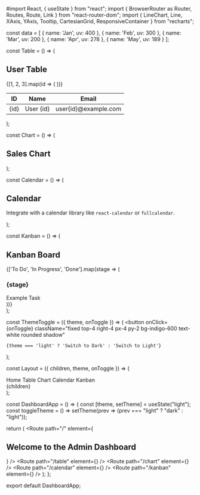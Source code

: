 #import React, { useState } from "react";
import { BrowserRouter as Router, Routes, Route, Link } from "react-router-dom";
import {
  LineChart, Line, XAxis, YAxis, Tooltip, CartesianGrid, ResponsiveContainer
} from "recharts";

const data = [
  { name: 'Jan', uv: 400 },
  { name: 'Feb', uv: 300 },
  { name: 'Mar', uv: 200 },
  { name: 'Apr', uv: 278 },
  { name: 'May', uv: 189 }
];

const Table = () => (
  <div className="p-4">
    <h2 className="text-xl font-semibold mb-4">User Table</h2>
    <table className="min-w-full border text-sm">
      <thead className="bg-gray-100">
        <tr>
          <th className="py-2 px-4 border">ID</th>
          <th className="py-2 px-4 border">Name</th>
          <th className="py-2 px-4 border">Email</th>
        </tr>
      </thead>
      <tbody>
        {[1, 2, 3].map(id => (
          <tr key={id}>
            <td className="py-2 px-4 border">{id}</td>
            <td className="py-2 px-4 border">User {id}</td>
            <td className="py-2 px-4 border">user{id}@example.com</td>
          </tr>
        ))}
      </tbody>
    </table>
  </div>
);

const Chart = () => (
  <div className="p-4">
    <h2 className="text-xl font-semibold mb-4">Sales Chart</h2>
    <ResponsiveContainer width="100%" height={300}>
      <LineChart data={data}>
        <CartesianGrid strokeDasharray="3 3" />
        <XAxis dataKey="name" />
        <YAxis />
        <Tooltip />
        <Line type="monotone" dataKey="uv" stroke="#6366f1" strokeWidth={2} />
      </LineChart>
    </ResponsiveContainer>
  </div>
);

const Calendar = () => (
  <div className="p-4">
    <h2 className="text-xl font-semibold mb-4">Calendar</h2>
    <p className="text-gray-600">Integrate with a calendar library like <code>react-calendar</code> or <code>fullcalendar</code>.</p>
  </div>
);

const Kanban = () => (
  <div className="p-4">
    <h2 className="text-xl font-semibold mb-4">Kanban Board</h2>
    <div className="grid grid-cols-3 gap-4">
      {['To Do', 'In Progress', 'Done'].map(stage => (
        <div key={stage} className="bg-gray-100 p-3 rounded shadow-sm">
          <h3 className="font-medium mb-2">{stage}</h3>
          <div className="bg-white p-2 rounded shadow">Example Task</div>
        </div>
      ))}
    </div>
  </div>
);

const ThemeToggle = ({ theme, onToggle }) => (
  <button
    onClick={onToggle}
    className="fixed top-4 right-4 px-4 py-2 bg-indigo-600 text-white rounded shadow"
  >
    {theme === 'light' ? 'Switch to Dark' : 'Switch to Light'}
  </button>
);

const Layout = ({ children, theme, onToggle }) => (
  <div className={`${theme === 'dark' ? 'bg-gray-900 text-white' : 'bg-white text-gray-900'} min-h-screen transition-colors`}>
    <nav className="p-4 border-b flex gap-4 text-sm">
      <Link to="/">Home</Link>
      <Link to="/table">Table</Link>
      <Link to="/chart">Chart</Link>
      <Link to="/calendar">Calendar</Link>
      <Link to="/kanban">Kanban</Link>
    </nav>
    <ThemeToggle theme={theme} onToggle={onToggle} />
    <main className="p-4">{children}</main>
  </div>
);

const DashboardApp = () => {
  const [theme, setTheme] = useState("light");
  const toggleTheme = () => setTheme(prev => (prev === "light" ? "dark" : "light"));

  return (
    <Router>
      <Layout theme={theme} onToggle={toggleTheme}>
        <Routes>
          <Route path="/" element={<h2 className="text-xl font-semibold">Welcome to the Admin Dashboard</h2>} />
          <Route path="/table" element={<Table />} />
          <Route path="/chart" element={<Chart />} />
          <Route path="/calendar" element={<Calendar />} />
          <Route path="/kanban" element={<Kanban />} />
        </Routes>
      </Layout>
    </Router>
  );
};

export default DashboardApp;
